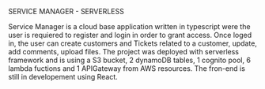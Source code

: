 

SERVICE MANAGER - SERVERLESS

Service Manager is a cloud base application written in typescript were the user is requiered to register and login in order to grant access. Once loged in, the user can create customers and Tickets related to a customer, update, add comments, upload files.  The project was deployed with serverless framework and is using a S3 bucket, 2 dynamoDB tables, 1 cognito pool, 6 lambda fuctions and 1 APIGateway from AWS resources. The fron-end is still in developement using React.
